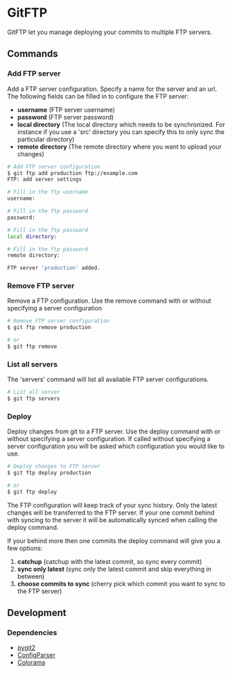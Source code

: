 # GitFTP
GitFTP let you manage deploying your commits to multiple FTP servers.


## Commands

### Add FTP server
Add a FTP server configuration. Specify a name for the server and an url.
The following fields can be filled in to configure the FTP server:
- __username__ (FTP server username)
- __password__ (FTP server password)
- __local directory__ (The local directory which needs to be synchronized. For instance if you use a 'src' directory you can specify this to only sync the particular directory)
- __remote directory__ (The remote directory where you want to upload your changes)
```bash
# Add FTP server configuration
$ git ftp add production ftp://example.com
FTP: add server settings

# Fill in the ftp username
username: 

# Fill in the ftp password
password: 

# Fill in the ftp password
local directory: 

# Fill in the ftp password
remote directory:

FTP server 'production' added.
```

### Remove FTP server
Remove a FTP configuration. Use the remove command with or without specifying a server configuration
```bash
# Remove FTP server configuration
$ git ftp remove production

# or
$ git ftp remove
```

### List all servers
The 'servers' command will list all available FTP server configurations.
```bash
# List all server
$ git ftp servers
```

### Deploy
Deploy changes from git to a FTP server. Use the deploy command with or without specifying a server configuration.
If called without specifying a server configuration you will be asked which configuration you would like to use.
```bash
# Deploy changes to FTP server
$ git ftp deploy production

# or
$ git ftp deploy
```

The FTP configuration will keep track of your sync history. Only the latest changes will be transferred to the FTP server.
If your one commit behind with syncing to the server it will be automatically synced when calling the deploy command.

If your behind more then one commits the deploy command will give you a few options:

1. __catchup__ (catchup with the latest commit, so sync every commit)
2. __sync only latest__ (sync only the latest commit and skip everything in between)
3. __choose commits to sync__ (cherry pick which commit you want to sync to the FTP server)


## Development
### Dependencies
- [pygit2](http://www.pygit2.org/)
- [ConfigParser](https://docs.python.org/2/library/configparser.html#module-ConfigParser)
- [Colorama](https://pypi.python.org/pypi/colorama)


